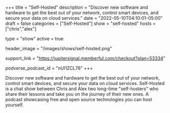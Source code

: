 +++
title = "Self-Hosted"
description = "Discover new software and hardware to get the best out of your network, control smart devices, and secure your data on cloud services."
date = "2022-05-10T04:10:01-05:00"
draft = false
categories = ["Self-Hosted"]
show = "self-hosted"
hosts = ["chris","alex"]

type = "show"
active = true

header_image = "/images/shows/self-hosted.png"

support_link = "https://jupitersignal.memberful.com/checkout?plan=53334"

podverse_podcast_id = "nUl1ZCL76"
+++

Discover new software and hardware to get the best out of your network, control smart devices, and secure your data on cloud services. Self-Hosted is a chat show between Chris and Alex two long-time "self-hosters" who share their lessons and take you on the journey of their new ones. A podcast showcasing free and open source technologies you can host yourself.
